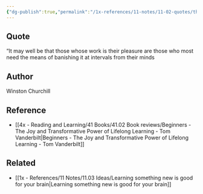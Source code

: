```yaml
---
{"dg-publish":true,"permalink":"/1x-references/11-notes/11-02-quotes/those-whose-work-is-their-pleasure-need-a-break-winston-churchill/","title":"Those whose work is their pleasure need a break - Winston Churchill","created":"2023-02-11T15:09:21.000+03:00","updated":"2024-02-14T20:18:37.176+03:00"}
---
```



## Quote
“It may well be that those whose work is their pleasure are those who most need the means of banishing it at intervals from their minds

## Author
Winston Churchill

## Reference
- [[4x - Reading and Learning/41 Books/41.02 Book reviews/Beginners - The Joy and Transformative Power of Lifelong Learning - Tom Vanderbilt\|Beginners - The Joy and Transformative Power of Lifelong Learning - Tom Vanderbilt]]

## Related
- [[1x - References/11 Notes/11.03 Ideas/Learning something new is good for your brain\|Learning something new is good for your brain]]